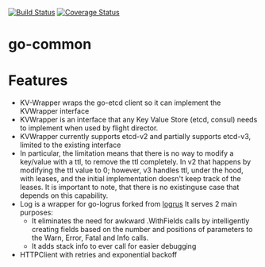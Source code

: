 [![Build Status](https://travis-ci.org/behance/go-common.svg?branch=master)](https://travis-ci.org/behance/go-common)
[![Coverage Status](https://coveralls.io/repos/github/behance/go-common/badge.svg?branch=travis-ci)](https://coveralls.io/github/behance/go-common?branch=travis-ci)

# go-common

# Features

* KV-Wrapper wraps the go-etcd client so it can implement the KVWrapper interface
* KVWrapper is an interface that any Key Value Store (etcd, consul) needs to implement when used by flight director.
* KVWrapper currently supports etcd-v2 and partially supports etcd-v3, limited to the existing interface
* In particular, the limitation means that there is no way to modify a key/value with a ttl, to remove the ttl completely.  In v2 that happens by modifying the ttl value to 0; however, v3 handles ttl, under the hood, with leases, and the initial implementation doesn't keep track of the leases. It is important to note, that there is no existinguse case that depends on this capability.
* Log is a wrapper for go-logrus forked from [logrus](https://github.com/Sirupsen/logrus) It serves 2 main purposes:
  - It eliminates the need for awkward .WithFields calls by intelligently creating fields
  based on the number and positions of parameters to the Warn, Error, Fatal and Info calls.
  - It adds stack info to ever call for easier debugging
* HTTPClient with retries and exponential backoff
